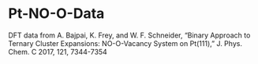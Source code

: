 # Pt-NO-O-Data
DFT data from A. Bajpai, K. Frey, and W. F. Schneider, “Binary Approach to Ternary Cluster Expansions: NO-O-Vacancy System on Pt(111),” J. Phys. Chem. C 2017, 121, 7344-7354
